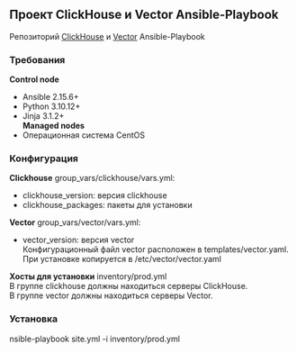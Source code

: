 ##  Проект ClickHouse и Vector Ansible-Playbook
Репозиторий [ClickHouse](https://clickhouse.com) и [Vector](https://vector.dev) Ansible-Playbook

### Требования

**Control node**
- Ansible 2.15.6+  
- Python 3.10.12+  
- Jinja 3.1.2+  
**Managed nodes** 
- Операционная система CentOS  

### Конфигурация

**Clickhouse**
group_vars/clickhouse/vars.yml:  
- clickhouse_version: версия clickhouse  
- clickhouse_packages: пакеты для установки  

**Vector**
group_vars/vector/vars.yml:  
- vector_version: версия vector  
Конфигурационный файл vector расположен в templates/vector.yaml. При установке копируется в /etc/vector/vector.yaml  

**Хосты для установки**
inventory/prod.yml  
В группе clickhouse должны находиться серверы ClickHouse.  
В группе vector должны находиться серверы Vector.  

### Установка

nsible-playbook site.yml -i inventory/prod.yml